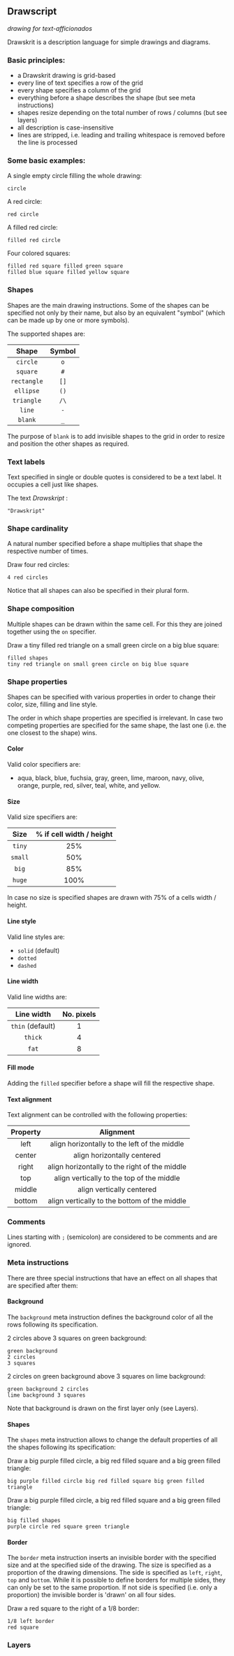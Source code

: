 ## Drawscript
_drawing for text-afficionados_

Drawskrit is a description language for simple drawings and diagrams.


### Basic principles:

* a Drawskrit drawing is grid-based
* every line of text specifies a row of the grid
* every shape specifies a column of the grid
* everything before a shape describes the shape (but see meta instructions)
* shapes resize depending on the total number of rows / columns (but see layers)
* all description is case-insensitive
* lines are stripped, i.e. leading and trailing whitespace is removed before the line is processed

### Some basic examples:

A single empty circle filling the whole drawing:

```
circle
```

A red circle:

```
red circle
```

A filled red circle:

```
filled red circle
```

Four colored squares:

```
filled red square filled green square
filled blue square filled yellow square
```


### Shapes

Shapes are the main drawing instructions. Some of the shapes can be specified not only by their name, but also by an equivalent "symbol" (which can be made up by one or more symbols).

The supported shapes are:

Shape       | Symbol
:----------:|:------:
`circle`    | `o`
`square`    | `#`
`rectangle` | `[]`
`ellipse`   | `()`
`triangle`  | `/\`
`line`      | `-`
`blank`     | `_`

The purpose of `blank` is to add invisible shapes to the grid in order to resize and position the other shapes as required.


### Text labels

Text specified in single or double quotes is considered to be a text label. It occupies a cell just like shapes.

The text _Drawskript_ :

```
"Drawskript"
```


### Shape cardinality

A natural number specified before a shape multiplies that shape the respective number of times.

Draw four red circles:

```
4 red circles
```

Notice that all shapes can also be specified in their plural form.


### Shape composition

Multiple shapes can be drawn within the same cell. For this they are joined together using the `on` specifier.

Draw a tiny filled red triangle on a small green circle on a big blue square:

```
filled shapes
tiny red triangle on small green circle on big blue square
```


### Shape properties

Shapes can be specified with various properties in order to change their color, size, filling and line style.

The order in which shape properties are specified is irrelevant. In case two competing properties are specified for the same shape, the last one (i.e. the one closest to the shape) wins.

#### Color

Valid color specifiers are:

* aqua, black, blue, fuchsia, gray, green, lime, maroon, navy, olive, orange, purple, red, silver, teal, white, and yellow.

#### Size

Valid size specifiers are:

Size | % if cell width / height
:---:|:------:
`tiny` | 25%
`small` | 50%
`big`   | 85%
`huge` | 100%

In case no size is specified shapes are drawn with 75% of a cells width / height.

#### Line style

Valid line styles are:

* `solid` (default)
* `dotted`
* `dashed`

#### Line width

Valid line widths are:

Line width | No. pixels
:---------:|:-------:
`thin` (default) | 1
`thick` | 4
`fat` | 8

#### Fill mode

Adding the `filled` specifier before a shape will fill the respective shape.

#### Text alignment

Text alignment can be controlled with the following properties:

Property | Alignment
:------: | :-------:
left     | align horizontally to the left of the middle
center   | align horizontally centered
right    | align horizontally to the right of the middle
top      | align vertically to the top of the middle
middle   | align vertically centered
bottom   | align vertically to the bottom of the middle


### Comments

Lines starting with `;` (semicolon) are considered to be comments and are ignored.


### Meta instructions

There are three special instructions that have an effect on all shapes that are specified after them:

#### Background

The `background` meta instruction defines the background color of all the rows following its specification.

2 circles above 3 squares on green background:

```
green background
2 circles
3 squares
```

2 circles on green background above 3 squares on lime background:

```
green background 2 circles
lime background 3 squares
```

Note that background is drawn on the first layer only (see Layers).

#### Shapes

The `shapes` meta instruction allows to change the default properties of all the shapes following its specification:

Draw a big purple filled circle, a big red filled square and a big green filled triangle:

```
big purple filled circle big red filled square big green filled triangle
```

Draw a big purple filled circle, a big red filled square and a big green filled triangle:

```
big filled shapes
purple circle red square green triangle
```

#### Border

The `border` meta instruction inserts an invisible border with the specified size and at the specified side of the drawing. The size is specified as a proportion of the drawing dimensions. The side is specified as `left`, `right`, `top` and `bottom`. While it is possible to define borders for multiple sides, they can only be set to the same proportion. If not side is specified (i.e. only a proportion) the invisible border is 'drawn' on all four sides.

Draw a red square to the right of a 1/8 border:

```
1/8 left border
red square
```


### Layers

